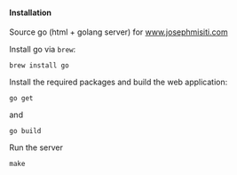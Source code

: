 #### Installation

Source go (html + golang server) for www.josephmisiti.com

Install go via `brew`:

`brew install go`

Install the required packages and build the web application:

```
go get
```

and

```
go build
```

Run the server

```
make
```